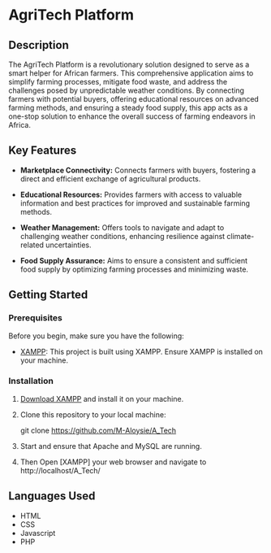 # AgriTech Platform

## Description

The AgriTech Platform is a revolutionary solution designed to serve as a smart helper for African farmers. This comprehensive application aims to simplify farming processes, mitigate food waste, and address the challenges posed by unpredictable weather conditions. By connecting farmers with potential buyers, offering educational resources on advanced farming methods, and ensuring a steady food supply, this app acts as a one-stop solution to enhance the overall success of farming endeavors in Africa.

## Key Features

- **Marketplace Connectivity:** Connects farmers with buyers, fostering a direct and efficient exchange of agricultural products.

- **Educational Resources:** Provides farmers with access to valuable information and best practices for improved and sustainable farming methods.

- **Weather Management:** Offers tools to navigate and adapt to challenging weather conditions, enhancing resilience against climate-related uncertainties.

- **Food Supply Assurance:** Aims to ensure a consistent and sufficient food supply by optimizing farming processes and minimizing waste.

## Getting Started

### Prerequisites

Before you begin, make sure you have the following:

- [XAMPP](https://www.apachefriends.org/index.html): This project is built using XAMPP. Ensure XAMPP is installed on your machine.

### Installation

1. [Download XAMPP](https://www.apachefriends.org/index.html) and install it on your machine.

2. Clone this repository to your local machine:

   git clone https://github.com/M-Aloysie/A_Tech
3. Start and ensure that Apache and MySQL are running.

4. Then Open [XAMPP] your web browser and navigate to http://localhost/A_Tech/

## Languages Used

- HTML
- CSS
- Javascript
- PHP

